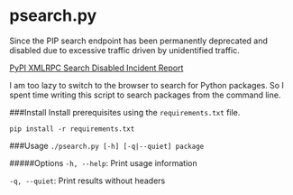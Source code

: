 # psearch.py

Since the PIP search endpoint has been permanently deprecated and disabled due to excessive traffic driven by unidentified traffic. 

[PyPI XMLRPC Search Disabled Incident Report](https://status.python.org/incidents/grk0k7sz6zkp)

I am too lazy to switch to the browser to search for Python packages. So I spent time writing this script to search packages from the command line.

###Install
Install prerequisites using the `requirements.txt` file.

`pip install -r requirements.txt`
 

###Usage
`./psearch.py [-h] [-q|--quiet] package`

#####Options
`-h, --help`: Print usage information

`-q, --quiet`: Print results without headers